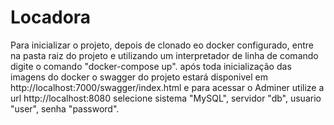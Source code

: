 # Locadora
Para inicializar o projeto, depois de clonado eo docker configurado, entre na pasta raiz do projeto e utilizando um interpretador de linha de comando digite o comando "docker-compose up".
após toda inicialização das imagens do docker o swagger do projeto estará disponivel em http://localhost:7000/swagger/index.html e para acessar o Adminer utilize a url http://localhost:8080
selecione sistema "MySQL", servidor "db", usuario "user", senha "password".
